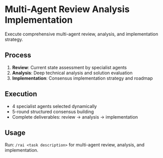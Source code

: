# Multi-Agent Review Analysis Implementation

Execute comprehensive multi-agent review, analysis, and implementation strategy.

## Process

1. **Review**: Current state assessment by specialist agents
2. **Analysis**: Deep technical analysis and solution evaluation
3. **Implementation**: Consensus implementation strategy and roadmap

## Execution

- 4 specialist agents selected dynamically
- 5-round structured consensus building
- Complete deliverables: review → analysis → implementation

## Usage

Run: `/rai <task description>` for multi-agent review, analysis, and implementation.